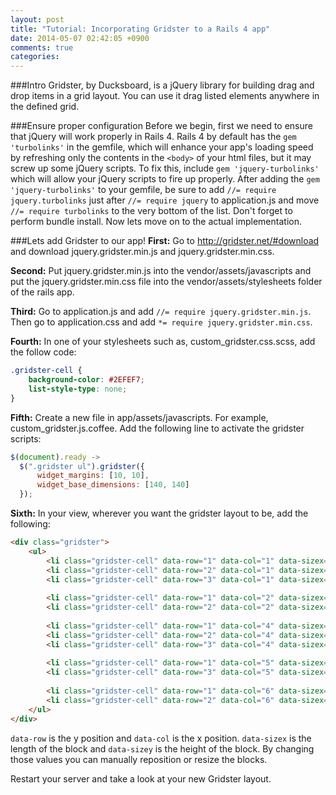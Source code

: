 ```yaml
---
layout: post
title: "Tutorial: Incorporating Gridster to a Rails 4 app"
date: 2014-05-07 02:42:05 +0900
comments: true
categories: 
---
```

###Intro
Gridster, by Ducksboard, is a jQuery library for building drag and drop items in a grid layout. You can use it drag listed elements anywhere in the defined grid.

###Ensure proper configuration
Before we begin, first we need to ensure that jQuery will work properly in Rails 4. Rails 4 by default has the `gem 'turbolinks'` in the gemfile, which will enhance your app's loading speed by refreshing only the contents in the `<body>` of your html files, but it may screw up some jQuery scripts. To fix this, include `gem 'jquery-turbolinks'` which will allow your jQuery scripts to fire up properly. After adding the `gem 'jquery-turbolinks'` to your gemfile, be sure to add `//= require jquery.turbolinks` just after `//= require jquery` to application.js and move `//= require turbolinks` to the very bottom of the list. Don't forget to perform bundle install. Now lets move on to the actual implementation.<!-- more -->

###Lets add Gridster to our app!
**First:** Go to http://gridster.net/#download and download jquery.gridster.min.js and jquery.gridster.min.css.

**Second:** Put jquery.gridster.min.js into the vendor/assets/javascripts and put the jquery.gridster.min.css file into the vendor/assets/stylesheets folder of the rails app.

**Third:** Go to application.js and add `//= require jquery.gridster.min.js`. Then go to application.css and add `*= require jquery.gridster.min.css`.

**Fourth:** In one of your stylesheets such as, custom_gridster.css.scss, add the follow code:

```css customer_gridster.scc.scss
.gridster-cell { 
	background-color: #2EFEF7;
	list-style-type: none;
}
```

**Fifth:** Create a new file in app/assets/javascripts. For example, custom_gridster.js.coffee. Add the following line to activate the gridster scripts:

```javascript custom_gridster.js.coffee
$(document).ready ->
  $(".gridster ul").gridster({
      widget_margins: [10, 10],
      widget_base_dimensions: [140, 140]
  }); 
```

**Sixth:** In your view, wherever you want the gridster layout to be, add the following:

```html
<div class="gridster">
    <ul>
        <li class="gridster-cell" data-row="1" data-col="1" data-sizex="1" data-sizey="1">Block1</li>
        <li class="gridster-cell" data-row="2" data-col="1" data-sizex="1" data-sizey="1">Block2</li>
        <li class="gridster-cell" data-row="3" data-col="1" data-sizex="1" data-sizey="1">Block3</li>
 
        <li class="gridster-cell" data-row="1" data-col="2" data-sizex="2" data-sizey="1">Block4</li>
        <li class="gridster-cell" data-row="2" data-col="2" data-sizex="2" data-sizey="2">Block5</li>
 
        <li class="gridster-cell" data-row="1" data-col="4" data-sizex="1" data-sizey="1">Block6</li>
        <li class="gridster-cell" data-row="2" data-col="4" data-sizex="2" data-sizey="1">Block7</li>
        <li class="gridster-cell" data-row="3" data-col="4" data-sizex="1" data-sizey="1">Block8</li>
 
        <li class="gridster-cell" data-row="1" data-col="5" data-sizex="1" data-sizey="1">Block9</li>
        <li class="gridster-cell" data-row="3" data-col="5" data-sizex="1" data-sizey="1">Block10</li>
 
        <li class="gridster-cell" data-row="1" data-col="6" data-sizex="1" data-sizey="1">Block11</li>
        <li class="gridster-cell" data-row="2" data-col="6" data-sizex="1" data-sizey="2">Block12</li>
    </ul>
</div>
```
`data-row` is the y position and `data-col` is the x position. `data-sizex` is the length of the block and `data-sizey` is the height of the block. By changing those values you can manually reposition or resize the blocks.


Restart your server and take a look at your new Gridster layout.
